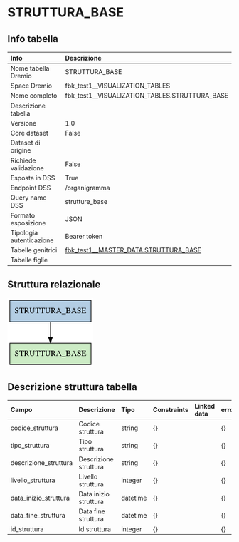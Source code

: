 # STRUTTURA_BASE

## Info tabella

| Info                     | Descrizione                                                                                               |
|:-------------------------|:----------------------------------------------------------------------------------------------------------|
| Nome tabella Dremio      | STRUTTURA_BASE                                                                                            |
| Space Dremio             | fbk_test1__VISUALIZATION_TABLES                                                                           |
| Nome completo            | fbk_test1__VISUALIZATION_TABLES.STRUTTURA_BASE                                                            |
| Descrizione tabella      |                                                                                                           |
| Versione                 | 1.0                                                                                                       |
| Core dataset             | False                                                                                                     |
| Dataset di origine       |                                                                                                           |
| Richiede validazione     | False                                                                                                     |
| Esposta in DSS           | True                                                                                                      |
| Endpoint DSS             | /organigramma                                                                                             |
| Query name DSS           | strutture_base                                                                                            |
| Formato esposizione      | JSON                                                                                                      |
| Tipologia autenticazione | Bearer token                                                                                              |
| Tabelle genitrici        | [fbk_test1__MASTER_DATA.STRUTTURA_BASE](/Documentation/fbk_test1__MASTER_DATA/STRUTTURA_BASE/markdown.md) |
| Tabelle figlie           |                                                                                                           |

## Struttura relazionale

![STRUTTURA_BASE](./graph_png.png)

## Descrizione struttura tabella

| Campo                 | Descrizione           | Tipo     | Constraints   | Linked data   | errors   |
|:----------------------|:----------------------|:---------|:--------------|:--------------|:---------|
| codice_struttura      | Codice struttura      | string   | {}            |               | {}       |
| tipo_struttura        | Tipo struttura        | string   | {}            |               | {}       |
| descrizione_struttura | Descrizione struttura | string   | {}            |               | {}       |
| livello_struttura     | Livello struttura     | integer  | {}            |               | {}       |
| data_inizio_struttura | Data inizio struttura | datetime | {}            |               | {}       |
| data_fine_struttura   | Data fine struttura   | datetime | {}            |               | {}       |
| id_struttura          | Id struttura          | integer  | {}            |               | {}       |
